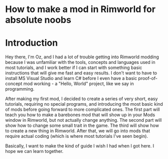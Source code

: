 # How to make a mod in Rimworld for absolute noobs

# Introduction

Hey there, I'm Oz, and I had a lot of trouble getting into Rimworld modding because I was unfamiliar with the tools, concepts and languages used in most tutorials, and I work better if I can start with something basic instructions that will give me fast and easy results. I don't want to have to install MS Visual Studio and learn C# before I even have a basic proof-of-concept mod working - a "Hello, World" project, like we say in programming.

After making my first mod, I decided to create a series of very short, easy tutorials, requiring no special programs, and introducing the most basic kind of mods before going forward to more complicated ones. The first part will teach you how to make a barebones mod that will show up in your Mods window in Rimworld, but not actually change anything. The second part will show how to change some small trait in the game. The third will show how to create a new thing in Rimworld. After that, we will go into mods that require actual coding (which is where most tutorials I've seen begin).

Basically, I want to make the kind of guide I wish I had when I got here. I hope we can learn together.




